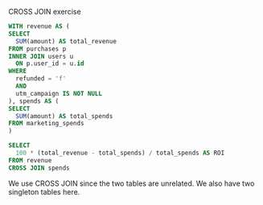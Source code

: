 CROSS JOIN exercise

```sql
WITH revenue AS (
SELECT 
  SUM(amount) AS total_revenue
FROM purchases p 
INNER JOIN users u 
  ON p.user_id = u.id
WHERE 
  refunded = 'f'
  AND 
  utm_campaign IS NOT NULL
), spends AS (
SELECT 
  SUM(amount) AS total_spends
FROM marketing_spends
)

SELECT 
  100 * (total_revenue - total_spends) / total_spends AS ROI
FROM revenue
CROSS JOIN spends
```

We use CROSS JOIN since the two tables are unrelated. We also have two singleton tables here.